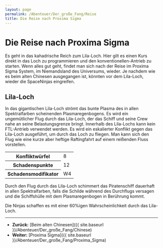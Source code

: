 ```yaml
---
layout: page
permalink: /Abenteuer/Der_große_Fang/Reise
title: Die Reise nach Proxima Sigma
---
```


# Die Reise nach Proxima Sigma

Es geht in das kahadrische Reich zum Lila-Loch. Hier gilt es einen Kurs direkt in das Loch zu programmieren und den konventionellen-Antrieb zu starten. Wenn alles gut geht, findet man sich nach der Reise im Proxima Sigma System, im Niemandsland des Universums, wieder. Je nachdem wie es beim alten Chinesen ausgegangen ist, könnten vor dem Lila-Loch, wieder die SpaceNinjas eingreifen.

## Lila-Loch

In das gigantischen Lila-Loch strömt das bunte Plasma des in allen Spektralfarben scheinenden Plasmaregenbogens. Es wird ein ungemütlicher Flug durch das Lila-Loch, der das Schiff und seine Crew nahe an seine Belastungsgrenze bringt. Innerhalb des Lila-Lochs kann kein FTL-Antrieb verwendet werden. Es wird ein eskalierter Konflikt gegen das Lila-Loch ausgeführt, um durch das Loch zu fliegen. Man kann sich den Flug wie eine kurze aber heftige Raftingfahrt auf einem reißenden Fluss vorstellen.

<table>
<tbody>
<tr><th>Konfliktwürfel</th><td>8</td></tr>
<tr><th>Schadenspunkte</th><td>12</td></tr>
<tr><th>Schadensmodifikator</th><td>W4</td></tr>
</tbody>

</table>
Durch den Flug durch das Lila-Loch schimmert das Piratenschiff dauerhaft in allen Spektralfarben, falls die Schilde während des Durchflugs versagen und die Schiffshülle mit dem Plasmaregenbogen in Berührung kommt.

Die Ninjas schaffen es mit einer 60%igen Wahrscheinlichkeit durch das Lila-Loch.

***
- **Zurück:** [Beim alten Chinesen]({{ site.baseurl }}/Abenteuer/Der_große_Fang/Chinese)
- **Weiter:** [Proxima Sigma]({{ site.baseurl }}/Abenteuer/Der_große_Fang/Proxima_Sigma)
